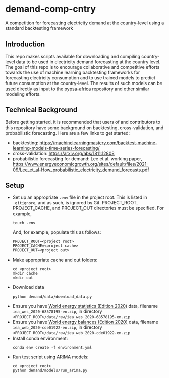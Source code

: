 # demand-comp-cntry
A competition for forecasting electricity demand at the country-level using a standard backtesting framework

## Introduction
This repo makes scripts available for downloading and compiling country-level data to be used in electricity demand forecasting at the country level. The goal of this repo is to encourage collaborative and competitive efforts towards the use of machine learning backtesting frameworks for forecasting electricity consumption and to use trained models to predict future consumption at the country-level. The results of such models can be used directly as input to the [pypsa-africa](https://github.com/pypsa-meets-africa/pypsa-africa) repository and other similar modeling efforts. 

## Technical Background
Before getting started, it is recommended that users of and contributors to this repository have some background on backtesting, cross-validation, and probabilistic forecasting. Here are a few links to get started:
* backtesting: https://machinelearningmastery.com/backtest-machine-learning-models-time-series-forecasting/
* cross-validation: https://arxiv.org/abs/1811.12808
* probabilistic forecasting for demand: Lee et al. working paper,  https://www.energyeconomicgrowth.org/sites/default/files/2021-09/Lee_et_al-How_probabilistic_electricity_demand_forecasts.pdf


## Setup
* Set up an appropriate `.env` file in the project root. This is listed in `.gitignore`, and as such, is ignored by Git. PROJECT_ROOT, PROJECT_CACHE, and PROJECT_OUT directories must be specified. For example, 
  ~~~~
  touch .env
  ~~~~
  And, for example, populate this as follows:
  ~~~~
  PROJECT_ROOT=<project root>
  PROJECT_CACHE=<project cache>
  PROJECT_OUT=<project out>
  ~~~~
* Make appropriate cache and out folders:
  ~~~~
  cd <project root>
  mkdir cache
  mkdir out  
  ~~~~
* Download data
  ~~~~
  python demand/data/download_data.py
  ~~~~
* Ensure you have [World energy statistics (Edition 2020)](https://www.oecd-ilibrary.org/energy/data/iea-world-energy-statistics-and-balances_enestats-data-en#archive) data, filename `iea_wes_2020-68578195-en.zip`, in directory `<PROJECT_ROOT>/data/raw/iea_wes_2020-68578195-en.zip`
* Ensure you have [World energy balances (Edition 2020)](https://www.oecd-ilibrary.org/energy/data/iea-world-energy-statistics-and-balances_enestats-data-en#archive) data, filename `iea_web_2020-cde01922-en.zip`, in directory `<PROJECT_ROOT>/data/raw/iea_web_2020-cde01922-en.zip`
* Install conda environment:
  ~~~~
  conda env create -f environment.yml
  ~~~~
* Run test script using ARIMA models:
  ~~~~
  cd <project root>
  python demand/models/run_arima.py
  ~~~~